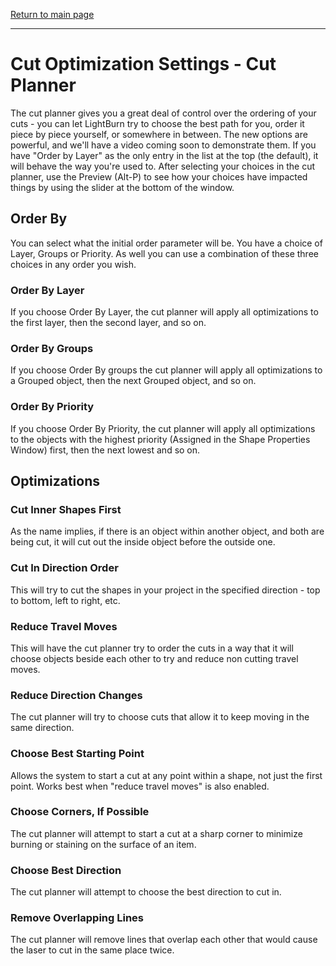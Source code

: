 [Return to main page](README.md)

----

# Cut Optimization Settings - Cut Planner

The cut planner gives you a great deal of control over the ordering of your cuts - you can let LightBurn try to choose the best path for you, order it piece by piece yourself, or somewhere in between.  The new options are powerful, and we'll have a video coming soon to demonstrate them.  If you have "Order by Layer" as the only entry in the list at the top (the default), it will behave the way you're used to. After selecting your choices in the cut planner, use the Preview (Alt-P) to see how your choices have impacted things by using the slider at the bottom of the window.

## Order By

You can select what the initial order parameter will be. You have a choice of Layer, Groups or Priority. As well you can use a combination of these three choices in any order you wish.

### Order By Layer

If you choose Order By Layer, the cut planner will apply all optimizations to the first layer, then the second layer, and so on.

 ### Order By Groups

If you choose Order By groups the cut planner will apply all optimizations to a Grouped object, then the next Grouped object, and  so on.

### Order By Priority 

If you choose Order By Priority, the cut planner will  apply all optimizations to the objects with the highest priority (Assigned in the Shape Properties Window) first, then the next lowest and so on.



## Optimizations

### Cut Inner Shapes First

As the name implies, if there is an object within another object, and both are being cut, it will cut out the inside object before the outside one.

### Cut In Direction Order
This will try to cut the shapes in your project in the specified direction - top to bottom, left to right, etc.


### Reduce Travel Moves

This will have the cut planner try to order the cuts in a way that it will choose objects beside each other to try and reduce non cutting travel moves.

### Reduce Direction Changes

The cut planner will try to choose cuts that allow it to keep moving in the same direction.

### Choose Best Starting Point

Allows the system to start a cut at any point within a shape, not just the first point. Works best when "reduce travel moves" is also enabled.

### Choose Corners, If Possible

The cut planner will attempt to start a cut at a sharp corner to minimize burning or staining on the surface of an item.

### Choose Best Direction

The cut planner will attempt to choose the best direction to cut in.

### Remove Overlapping Lines

The cut planner will remove lines that overlap each other that would cause the laser to cut in the same place twice.
